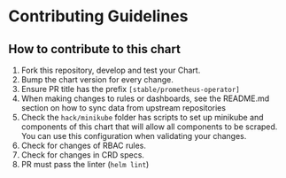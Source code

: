 # Contributing Guidelines

## How to contribute to this chart

1. Fork this repository, develop and test your Chart.
1. Bump the chart version for every change.
1. Ensure PR title has the prefix `[stable/prometheus-operator]`
1. When making changes to rules or dashboards, see the README.md section on how to sync data from upstream repositories
1. Check the `hack/minikube` folder has scripts to set up minikube and components of this chart that will allow all components to be scraped. You can use this configuration when validating your changes.
1. Check for changes of RBAC rules.
1. Check for changes in CRD specs.
1. PR must pass the linter (`helm lint`)
